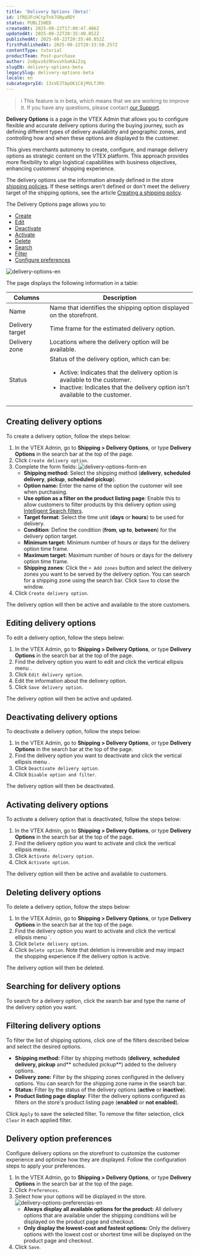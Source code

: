 ```yaml
---
title: 'Delivery Options (Beta)'
id: 1fRDJFcHCtpTnk7GNyaRDY
status: PUBLISHED
createdAt: 2025-08-22T17:00:47.486Z
updatedAt: 2025-08-22T20:35:40.852Z
publishedAt: 2025-08-22T20:35:40.852Z
firstPublishedAt: 2025-08-22T20:33:50.257Z
contentType: tutorial
productTeam: Post-purchase
author: 2o8pvz6z9hvxvhSoKAiZzg
slugEN: delivery-options-beta
legacySlug: delivery-options-beta
locale: en
subcategoryId: 13sVE3TApOK1C8jMVLTJRh
---
```


> ℹ️ This feature is in beta, which means that we are working to improve it. If you have any questions, please contact <a href= "https://help.vtex.com/en/support">our Support</a>.

**Delivery Options** is a page in the VTEX Admin that allows you to configure flexible and accurate delivery options during the buying journey, such as defining different types of delivery availability and geographic zones, and controlling how and when these options are displayed to the customer.

This gives merchants autonomy to create, configure, and manage delivery options as strategic content on the VTEX platform. This approach provides more flexibility to align logistical capabilities with business objectives, enhancing customers' shopping experience.

The delivery options use the information already defined in the store [shipping policies](https://help.vtex.com/en/tutorial/shipping-policy--tutorials_140). If these settings aren't defined or don't meet the delivery target of the shipping options, see the article [Creating a shipping policy](https://help.vtex.com/en/tutorial/creating-a-shipping-policy--66rJO4LKBdyMJOH6Z3dsaT).

The Delivery Options page allows you to:

- [Create](#creating-delivery-options)
- [Edit](#editing-delivery-options)
- [Deactivate](#deactivating-delivery-options)
- [Activate](#activating-delivery-options)
- [Delete](#deleting-delivery-options)
- [Search](#searching-delivery-options)
- [Filter](#filtering-delivery-options)
- [Configure preferences](#delivery-option-preferences)

![delivery-options-en](https://raw.githubusercontent.com/vtexdocs/help-center-content/refs/heads/main/docs/en/tutorials/beta/shipping-beta/delivery-options-beta_1.png)

The page displays the following information in a table:

| Columns | Description |
|---|---|
| Name | Name that identifies the shipping option displayed on the storefront. |
| Delivery target | Time frame for the estimated delivery option. |
| Delivery zone | Locations where the delivery option will be available. |
| Status | Status of the delivery option, which can be:<br><ul><li>Active: Indicates that the delivery option is available to the customer.</li><li>Inactive: Indicates that the delivery option isn't available to the customer.</li></ul> |

## Creating delivery options

To create a delivery option, follow the steps below:

1. In the VTEX Admin, go to **Shipping > Delivery Options**, or type **Delivery Options** in the search bar at the top of the page.
2. Click `Create delivery option`.
3. Complete the form fields:
  ![delivery-options-form-en](https://raw.githubusercontent.com/vtexdocs/help-center-content/refs/heads/main/docs/en/tutorials/beta/shipping-beta/delivery-options-beta_2.png)
    - **Shipping method:** Select the shipping method (**delivery**, **scheduled delivery**, **pickup**, **scheduled pickup**).
    - **Option name:** Enter the name of the option the customer will see when purchasing.
    - **Use option as a filter on the product listing page**: Enable this to allow customers to filter products by this delivery option using[ Intelligent Search filters](https://help.vtex.com/en/tutorial/filters--k24mQQa9SjmhNWSwdqIMB).
    - **Target format**: Select the time unit (**days** or **hours**) to be used for delivery.
    - **Condition**: Define the condition (**from**, **up to**, **between**) for the delivery option target.
    - **Minimum target:** Minimum number of hours or days for the delivery option time frame.
    - **Maximum target:** Maximum number of hours or days for the delivery option time frame.
    - **Shipping zones**: Click the `+ Add zones` button and select the delivery zones you want to be served by the delivery option. You can search for a shipping zone using the search bar. Click `Save` to close the window.
4. Click `Create delivery option`.

The delivery option will then be active and available to the store customers.

## Editing delivery options

To edit a delivery option, follow the steps below:

1. In the VTEX Admin, go to **Shipping > Delivery Options**, or type **Delivery Options** in the search bar at the top of the page.
2. Find the delivery option you want to edit and click the vertical ellipsis menu <i class="fas fa-ellipsis-v"></i>.
3. Click <i class="fas fa-pencil-alt"></i> `Edit delivery option`.
4. Edit the information about the delivery option.
5. Click `Save delivery option`.

The delivery option will then be active and updated.

## Deactivating delivery options

To deactivate a delivery option, follow the steps below:

1. In the VTEX Admin, go to **Shipping > Delivery Options**, or type **Delivery Options** in the search bar at the top of the page.
2. Find the delivery option you want to deactivate and click the vertical ellipsis menu <i class="fas fa-ellipsis-v"></i>.
3. Click <i class="fas fa-pause-circle"></i> `Deactivate delivery option`.
4. Click `Disable option and filter`.

The delivery option will then be deactivated.

## Activating delivery options

To activate a delivery option that is deactivated, follow the steps below:

1. In the VTEX Admin, go to **Shipping > Delivery Options**, or type **Delivery Options** in the search bar at the top of the page.
2. Find the delivery option you want to activate and click the vertical ellipsis menu <i class="fas fa-ellipsis-v"></i>.
3. Click <i class="fas fa-play-circle"></i> `Activate delivery option`.
4. Click `Activate option`.

The delivery option will then be active and available to customers.

## Deleting delivery options

To delete a delivery option, follow the steps below:

1. In the VTEX Admin, go to **Shipping > Delivery Options**, or type **Delivery Options** in the search bar at the top of the page.
2. Find the delivery option you want to activate and click the vertical ellipsis menu <i class="fas fa-ellipsis-v"></i>`.
3. Click <i class="fas fa-trash-alt"></i> `Delete delivery option`.
4. Click `Delete option`. Note that deletion is irreversible and may impact the shopping experience if the delivery option is active.

The delivery option will then be deleted.

## Searching for delivery options

To search for a delivery option, click the search bar and type the name of the delivery option you want.

## Filtering delivery options

To filter the list of shipping options, click one of the filters described below and select the desired options.

- **Shipping method:** Filter by shipping methods (**delivery**, **scheduled delivery, pickup** and** scheduled pickup**) added to the delivery options.
-	**Delivery zone:** Filter by the shipping zones configured in the delivery options. You can search for the shipping zone name in the search bar.
- **Status:** Filter by the status of the delivery options (**active** or **inactive**).
- **Product listing page display**: Filter the delivery options configured as filters on the store's product listing page (**enabled** or **not enabled**).

Click `Apply` to save the selected filter. To remove the filter selection, click `Clear` in each applied filter.

## Delivery option preferences

Configure delivery options on the storefront to customize the customer experience and optimize how they are displayed. Follow the configuration steps to apply your preferences.

1. In the VTEX Admin, go to **Shipping > Delivery Options**, or type **Delivery Options** in the search bar at the top of the page.
2. Click `Preferences`.
3. Select how your options will be displayed in the store.
  ![delivery-options-preferencias-en](https://raw.githubusercontent.com/vtexdocs/help-center-content/refs/heads/main/docs/en/tutorials/beta/shipping-beta/delivery-options-beta_3.png)
    - **Always display all available options for the product:** All delivery options that are available under the shipping conditions will be displayed on the product page and checkout.
    - **Only display the lowest-cost and fastest options:** Only the delivery options with the lowest cost or shortest time will be displayed on the product page and checkout.
4. Click `Save`.
